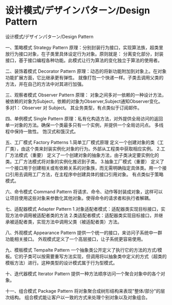 # 设计模式/デザインパターン/Design Pattern
设计模式/デザインパターン/Design Pattern

一、策略模式 Strategy Pattern
    原理：分别封装行为接口，实现算法族，超类里放行为接口对象，在子类里具体设定行为对象。原则就是：
  分离变化部分，封装接口，基于接口编程各种功能。此模式让行为算法的变化独立于算法的使用者。
  
二、装饰着模式 Decorator Pattern
    原理：动态的将新功能附加到对象上。在对象功能扩展方面，它比继承更有弹性。
  就像打包一个快递一样。子类去调用父类的方法，并在自己的方法中对其进行加强。
  
三、观察者模式 Observer Pattern
    原理： 对象之间多对一依赖的一种设计方法，被依赖的对象为Subject，依赖的对象为Observer,Subject通知Observer变化。
  多对1： Observer 对 Subject。 其业务类型，有点类似于订阅邮件。
  
四、单例模式 Single Pattern
   原理：私有化构造方法，对外提供全局访问的返回单一对象的方法。确保一个类最多只有一个实例，并提供一个全局访问点。
         多线程中保持一致性。
         饱汉式和饿汉式。
         
五、工厂模式 Factory Patterns
    1.简单工厂模式原理
      定义一个创建对象的类（工厂类），由这个类来封装实例化对象的行为。外部从工程类中获取相应实例。
    2.工厂方法模式（重要）
      定义了一个创建对象的抽象方法，由子类决定要实例化的类。工厂方法模式将对象的实例化推迟到子类。
    3.抽象工厂模式（重要）
      定义了一个接口用于创建相关或有依赖关系的对象族，而无需明确指定具体类。用一个接口引用去调用工厂方法，在主程序中创建具体的接口引用对象。
      有点类似于策略模式。
      
六、命令模式 Command Pattern
    将请求、命令、动作等封装成对象，这样可以让项目使用这些对象来参数化其他对象。使得命令的请求者和执行者解耦。
    
七、适配器模式 Adapter Pattern
    1.对象适配者模式：适配器类实现目标接口，实现方法中调用被适配者类的方法
    2.类适配者模式：适配器类实现目标接口，并继承被适配者类，实现方法中调用父类（被适配者类）方法。
    
八、外观模式 Appearance Pattern
    提供一个统一的接口，来访问子系统中一群功能相关接口。
   外观模式定义了一个高层接口，让子系统更容易使用。
   
九、模板模式 Tempalte Pattern
   一个抽象类公开定义了执行它的方法的方式/模板。它的子类可以按需要重写方法实现，但调用将以抽象类中定义的方式（超类的模板方法）进行。这种类型的设计模式属于行为型模式。

十、迭代器模式 Iterator Pattern
   提供一种方法顺序访问一个聚合对象中的各个对象。
   
十一、组合模式 Package Pattern
    将对象聚合成树形结构来表现"整体/部分"的层次结构。
    组合模式能让客户以一致的方式来处理个别对象以及对象组合。
